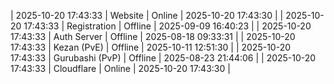 | 2025-10-20 17:43:33 | Website | Online | 2025-10-20 17:43:30 |
| 2025-10-20 17:43:33 | Registration | Offline | 2025-09-09 16:40:23 |
| 2025-10-20 17:43:33 | Auth Server | Offline | 2025-08-18 09:33:31 |
| 2025-10-20 17:43:33 | Kezan (PvE) | Offline | 2025-10-11 12:51:30 |
| 2025-10-20 17:43:33 | Gurubashi (PvP) | Offline | 2025-08-23 21:44:06 |
| 2025-10-20 17:43:33 | Cloudflare | Online | 2025-10-20 17:43:30 |
